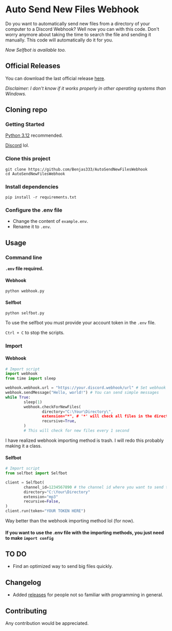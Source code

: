# Auto Send New Files Webhook
Do you want to automatically send new files from a directory of your computer to a Discord Webhook? Well now you can with this code. Don't worry anymore about taking the time to search the file and sending it manually. This code will automatically do it for you.

*Now Selfbot is available too.*

## Official Releases
You can download the last official release [here](https://github.com/Benjas333/AutoSendNewFilesWebhook/releases/tag/v1.0.0).

*Disclaimer: I don't know if it works properly in other operating systems than Windows.*

## Cloning repo
### Getting Started
[Python 3.12](https://www.python.org/downloads/) recommended.

[Discord](https://discord.com/) lol.

### Clone this project
```
git clone https://github.com/Benjas333/AutoSendNewFilesWebhook
cd AutoSendNewFilesWebhook
```
### Install dependencies
```
pip install -r requirements.txt
```
### Configure the .env file
- Change the content of `example.env`.
- Rename it to `.env`.
## Usage
### Command line
**`.env` file required.**
#### Webhook
```
python webhook.py
```
#### Selfbot
```
python selfbot.py
```
To use the selfbot you must provide your account token in the `.env` file.

`Ctrl + C` to stop the scripts.
### Import
#### Webhook
```python
# Import script
import webhook
from time import sleep

webhook.webhook.url = "https://your.discord.webhook/url" # Set webhook url
webhook.sendMessage("Hello, world!") # You can send simple messages
while True:
        sleep(1)
        webhook.checkForNewFiles(
                directory="C:\Your\Directory\",
                extension="*", # '*' will check all files in the directory
                recursive=True,
        )
        # This will check for new files every 1 second
```
I have realized webhook importing method is trash. I will redo this probably making it a class.
#### Selfbot
```python
# Import script
from selfbot import Selfbot

client = Selfbot(
        channel_id=1234567890 # the channel id where you want to send the files
        directory="C:\Your\Directory"
        extension="mp3"
        recursive=False,
)
client.run(token="YOUR TOKEN HERE")
```
Way better than the webhook importing method lol (for now).
#### If you want to use the .env file with the importing methods, you just need to make `import config`
## TO DO
- Find an optimized way to send big files quickly.

## Changelog
- Added [releases](https://github.com/Benjas333/AutoSendNewFilesWebhook/releases) for people not so familiar with programming in general.

## Contributing
Any contribution would be appreciated.
